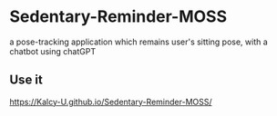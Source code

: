 # Sedentary-Reminder-MOSS
a pose-tracking application which remains user's sitting pose, with a chatbot using chatGPT
## Use it
https://Kalcy-U.github.io/Sedentary-Reminder-MOSS/
